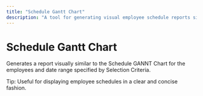 ```yaml
---
title: "Schedule Gantt Chart"
description: "A tool for generating visual employee schedule reports similar to Gantt Charts, aiding in clear schedule display."
---
```


# Schedule Gantt Chart

Generates a report visually similar to the Schedule GANNT Chart for the employees and date range specified by Selection Criteria.

Tip: Useful for displaying employee schedules in a clear and concise fashion.
